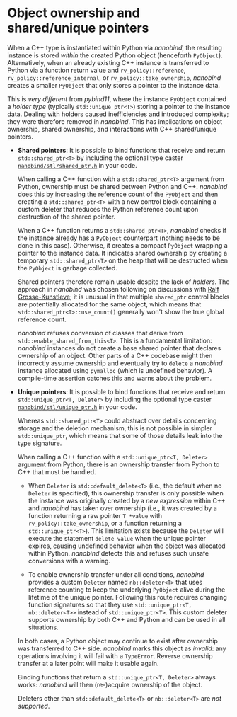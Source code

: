 # Object ownership and shared/unique pointers

When a C++ type is instantiated within Python via _nanobind_, the resulting
instance is stored _within_ the created Python object (henceforth `PyObject`).
Alternatively, when an already existing C++ instance is transferred to Python
via a function return value and `rv_policy::reference`,
`rv_policy::reference_internal`, or `rv_policy::take_ownership`, _nanobind_
creates a smaller `PyObject` that only stores a pointer to the instance data.

This is _very different_ from _pybind11_, where the instance `PyObject`
contained a _holder type_ (typically `std::unique_ptr<T>`) storing a pointer to
the instance data. Dealing with holders caused inefficiencies and introduced
complexity; they were therefore removed in _nanobind_. This has implications on
object ownership, shared ownership, and interactions with C++ shared/unique
pointers.

- **Shared pointers**: It is possible to bind functions that receive and return
  `std::shared_ptr<T>` by including the optional type caster
  [`nanobind/stl/shared_ptr.h`](https://github.com/wjakob/nanobind/blob/master/include/nanobind/stl/shared_ptr.h)
  in your code.

  When calling a C++ function with a `std::shared_ptr<T>` argument from Python,
  ownership must be shared between Python and C++. _nanobind_ does this by
  increasing the reference count of the `PyObject` and then creating a
  `std::shared_ptr<T>` with a new control block containing a custom deleter
  that reduces the Python reference count upon destruction of the shared
  pointer.

  When a C++ function returns a `std::shared_ptr<T>`, _nanobind_ checks if the
  instance already has a `PyObject` counterpart (nothing needs to be done in
  this case). Otherwise, it creates a compact `PyObject` wrapping a pointer to
  the instance data. It indicates shared ownership by creating a temporary
  `std::shared_ptr<T>` on the heap that will be destructed when the `PyObject`
  is garbage collected.

  Shared pointers therefore remain usable despite the lack of _holders_. The
  approach in _nanobind_ was chosen following on discussions with [Ralf
  Grosse-Kunstleve](https://github.com/rwgk); it is unusual in that multiple
  `shared_ptr` control blocks are potentially allocated for the same object,
  which means that `std::shared_ptr<T>::use_count()` generally won't show the
  true global reference count.

  _nanobind_ refuses conversion of classes that derive from
  `std::enable_shared_from_this<T>`. This is a fundamental limitation:
  _nanobind_ instances do not create a base shared pointer that declares
  ownership of an object. Other parts of a C++ codebase might then incorrectly
  assume ownership and eventually try to `delete` a _nanobind_ instance
  allocated using `pymalloc` (which is undefined behavior). A compile-time
  assertion catches this and warns about the problem.

- **Unique pointers**: It is possible to bind functions that receive and return
  `std::unique_ptr<T, Deleter>` by including the optional type caster
  [`nanobind/stl/unique_ptr.h`](https://github.com/wjakob/nanobind/blob/master/include/nanobind/stl/unique_ptr.h)
  in your code.

  Whereas `std::shared_ptr<T>` could abstract over details concerning storage
  and the deletion mechanism, this is not possible in simpler
  `std::unique_ptr`, which means that some of those details leak into the type
  signature.

  When calling a C++ function with a `std::unique_ptr<T, Deleter>` argument
  from Python, there is an ownership transfer from Python to C++ that must be
  handled.

  * When `Deleter` is `std::default_delete<T>` (i.e., the default when no
    `Deleter` is specified), this ownership transfer is only possible when the
    instance was originally created by a _new expression_ within C++ and
    _nanobind_ has taken over ownership (i.e., it was created by a function
    returning a raw pointer `T *value` with `rv_policy::take_ownership`, or a
    function returning a `std::unique_ptr<T>`). This limitation exists because
    the `Deleter` will execute the statement `delete value` when the unique
    pointer expires, causing undefined behavior when the object was allocated
    within Python. _nanobind_ detects this and refuses such unsafe conversions
    with a warning.

  * To enable ownership transfer under all conditions, _nanobind_ provides a
    custom `Deleter` named `nb::deleter<T>` that uses reference counting to
    keep the underlying `PyObject` alive during the lifetime of the unique
    pointer. Following this route requires changing function signatures so that
    they use `std::unique_ptr<T, nb::deleter<T>>` instead of
    `std::unique_ptr<T>`. This custom deleter supports ownership by both C++
    and Python and can be used in all situations.

  In both cases, a Python object may continue to exist after ownership was
  transferred to C++ side. _nanobind_ marks this object as _invalid_: any
  operations involving it will fail with a `TypeError`. Reverse ownership
  transfer at a later point will make it usable again.

  Binding functions that return a `std::unique_ptr<T, Deleter>` always works:
  _nanobind_ will then (re-)acquire ownership of the object.

  Deleters other than `std::default_delete<T>` or `nb::deleter<T>` are _not
  supported_.
